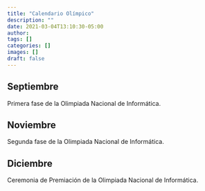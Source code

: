 ```yaml
---
title: "Calendario Olímpico"
description: ""
date: 2021-03-04T13:10:30-05:00
author:
tags: []
categories: []
images: []
draft: false
---
```


## Septiembre

Primera fase de la Olimpiada Nacional de Informática.

## Noviembre

Segunda fase de la Olimpiada Nacional de Informática.

## Diciembre

Ceremonia de Premiación de la Olimpiada Nacional de Informática.
